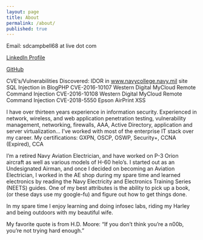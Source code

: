 ```yaml
---
layout: page
title: About
permalink: /about/
published: true
---
```


Email: sdcampbell68 at live dot com

[LinkedIn Profile](https://www.linkedin.com/in/steve-campbell-gxpn-oscp-oswp-700a6b37/)

[GitHub](https://github.com/sdcampbell)

CVE’s/Vulnerabilities Discovered:
IDOR in www.navycollege.navy.mil site
SQL Injection in BlogPHP
CVE-2016-10107 Western Digital MyCloud Remote Command Injection
CVE-2016-10108 Western Digital MyCloud Remote Command Injection
CVE-2018-5550 Epson AirPrint XSS

I have over thirteen years experience in information security. Experienced in network, wireless, and web application penetration testing, vulnerability management, networking, firewalls, AAA, Active Directory, application and server virtualization… I’ve worked with most of the enterprise IT stack over my career. My certifications: GXPN, OSCP, OSWP, Security+, CCNA (Expired), CCA

I’m a retired Navy Aviation Electrician, and have worked on P-3 Orion aircraft as well as various models of H-60 helo’s. I started out as an Undesignated Airman, and once I decided on becoming an Aviation Electrician, I worked in the AE shop during my spare time and learned electronics by reading the Navy Electricity and Electronics Training Series (NEETS) guides. One of my best attributes is the ability to pick up a book, (or these days use my google-fu) and figure out how to get things done.

In my spare time I enjoy learning and doing infosec labs, riding my Harley and being outdoors with my beautiful wife.

My favorite quote is from H.D. Moore: “If you don’t think you’re a n00b, you’re not trying hard enough.”


